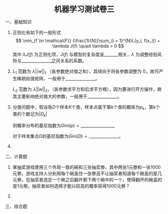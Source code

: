 <div align="center" style="font-size: 24px; font-weight: bold">机器学习测试卷三</div>

一、基础知识

1. 正则化有如下的一般形式
   $$
   \min_{f \in \mathcal{F}} {\frac{1}{N}}\sum_{i = 1}^{N}L(y_i, f(x_i)) + \lambda J(f) \quad \lambda > 0
   $$
   其中 $\lambda J(f)$ 为正则化项，$J(f)$ 与模型的复杂度呈$\_\_\_\_\_\_\_$相关，$\lambda$ 为调整经验风险与$\_\_\_\_\_\_\_\_\_\_\_\_\_\_\_$之间关系的系数。

2. $L_1$ 范数为 $\lambda ||w||_1$ （各参数绝对值之和），其倾向于将各参数调整为 $0$，故可产生稀疏权值矩阵，一般用于$\_\_\_\_\_\_\_\_\_\_\_\_\_\_\_$。

   $L_2$ 范数为 $\lambda ||w||_2$，（各参数求平方和后求平方根），因为要进行开方操作，故其主要影响绝对值大的参数，一般用于$\_\_\_\_\_\_\_\_\_\_\_\_\_\_\_$。

3. 分类问题中，假设有$D$个样本$K$个类，样本点属于第$k$个类的概率为$p_k$，第$k$个类的个数记为$|D_k|$

   则概率分布的基尼指数为$Gini(p) = \_\_\_\_\_\_\_\_\_\_\_\_\_\_\_\_\_$

    对于样本集合$D$的基尼指数为$Gini(D) = \_\_\_\_\_\_\_\_\_\_\_\_\_\_\_$。

4. 



二、计算题

1. 某抽奖游戏使用三个外观一致的碗和三张抽奖劵，其中两张1元劵和一张1000元劵。游戏主持人分别用每个碗盖住一张劵且不让抽奖者知道每个碗盖的是几元劵，在抽奖者选定一个碗之后翻开剩下两个碗中的一个，使得翻开的碗盖的是1元劵。抽奖者如何选择才能以较高的概率获得1000元劵？











2. 













三、综合题



